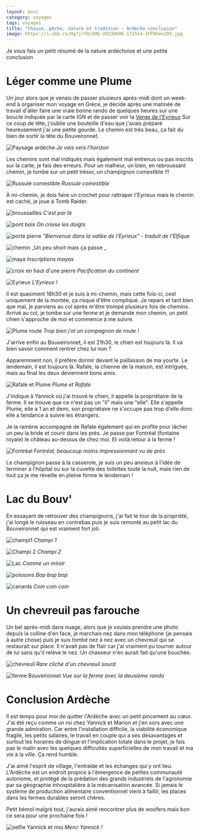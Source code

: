 ```yaml
---
layout: post 
category: voyages
tags: voyages
title: "Chasse, pêche, nature et tradition - Ardèche conclusion"
image: https://i.ibb.co/Hg7jrf0/IMG-20230606-172514-IHTBhmn205.jpg
---
```


Je vous fais un petit résumé de la nature ardéchoise et une petite conclusion

<!--more-->

# Léger comme une Plume

Un jour alors que je venais de passer plusieurs après-midi dont un week-end à organiser mon voyage en Grèce, je décide après une matinée de travail d'aller faire une vraie bonne rando de quelques heures sur une boucle indiquée par la carte IGN et de passer voir la [Verge de l'Eyrieux](https://maps.app.goo.gl/muz2R7pbPehZiHnW8)
Sur ce coup de tête, j'oublie une bouteille d'eau que j'avais préparé heureusement j'ai une petite gourde. 
Le chemin est très beau, ça fait du bien de sortir la tête du Bouveironnet. 

![Paysage ardèche](https://i.ibb.co/1QyS91L/IMG-20230607-160433-N3-XN9rbb9-Y.jpg)
_Je vais vers l'horizon_

Les chemins sont mal indiqués mais également mal entrenus ou pas inscrits sur la carte, je fais des erreurs. Pour un malheur, un bien, en rebroussant chemin, je tombe sur un petit trésor, un champignon comestible !!! 

![Russule comestible](https://i.ibb.co/qy6xPK3/photocollage-20236101154531-IJr3-Pl-Q114.jpg)
_Russule comestible_

À mi-chemin, je dois faire un crochet pour rattraper l'Eyrieux mais le chemin est caché, je joue à Tomb Raider. 

![broussailles](https://i.ibb.co/cC73SCG/IMG-20230607-190843-EFWQ9-Mrv2c.jpg)
_C'est par là_

![pont bois](https://i.ibb.co/9vxTSTX/IMG-20230607-180919-PMXS1g-VW1a.jpg)
_On croise les doigts_

![porte pierre](https://i.ibb.co/pwm53HP/IMG-20230607-181349-r8w-JPTf-Q9-L.jpg)
_"Bienvenue dans la vallée de l'Eyrieux" - traduit de l'Elfique_

![chemin](https://i.ibb.co/X2YRkdN/IMG-20230607-181428-7x4-Sm-Wgl8s.jpg)
_Un peu short mais ça passe _

![maya](https://i.ibb.co/CnBxVPT/IMG-20230607-190055-X4-Lztjl-F4g.jpg)
_Inscriptions mayas_

![croix en haut d'une pierre](https://i.ibb.co/3rjrCxx/IMG-20230607-181655-I4qi0xmu59.jpg)
_Pacification du continent_

![Eyrieux](https://i.ibb.co/jy9J7NL/IMG-20230607-181506-sizg-Ac-Wb5-Z.jpg)
_L'Eyrieux !_

Il est quasiment 18h30 et je suis à mi-chemin, mais cette fois-ci, cest uniquement de la montée, ça risque d'être compliqué. Je repars et tant bien que mal, je parviens au col après m'être trompé plusieurs fois de chemins. Arrivé au col, je tombe sur une ferme et je demande mon chemin, un petit chien s'approche de moi et commence à me suivre.

![Plume route](https://i.ibb.co/VVXJwxz/IMG-20230607-211107-JRIVSQIT9-V.jpg)
_Trop bien j'ai un compagnon de route !_

J'arrive enfin au Bouveironnet, il est 21h30, le chien est toujours là. Il va bien savoir comment rentrer chez lui non ? 

Apparemment non, il préfère dormir devant le paillasson de ma yourte. 
Le lendemain, il est toujours là. Rafale, la chienne de la maison, est intriguée, mais au final les deux deviennent bons amis. 

![Rafale et Plume](https://i.ibb.co/QMP1sCp/IMG-20230608-072156-HMRW3-Gi-F3h.jpg)
_Plume et Rafale_

J'indique à Yannick où j'ai trouvé le chien, il appelle la propriétaire de la ferme. Il se trouve que ce n'est pas un "il" mais une "elle". Elle s'appelle Plume, elle a 1 an et demi, son propriétaire ne s'occupe pas trop d'elle donc elle a tendance à suivre les étrangers. 

Je la ramène accompagné de Rafale également qui en profite pour lâcher un peu la bride et courir dans les prés. 
Je passe par Fontréal (fontaine royale) le château au-dessus de chez moi. Et voilà retour à la ferme ! 

![Fontréal](https://i.ibb.co/gVV9CtZ/IMG-20230608-163609-6q7-SX9zv20.jpg)
_Fontréal, beaucoup moins impressionnant vu de près_

Le champignon passe à la casserole, je suis un peu anxieux à l'idée de terminer à l'hôpital ou sur la cuvette des toilettes toute la nuit, mais rien de tout ça je me réveille en pleine forme le lendemain ! 


# Lac du Bouv'

En essayant de retrouver des champignons, j'ai fait le tour de la propriété, j'ai longé le ruisseau en contrebas puis je suis remonté au petit lac du Bouveironnet qui est vraiment fort joli. 

![champi1](https://i.ibb.co/0F8Wm50/IMG-20230601-154300-l9jgj-VTk22.jpg)
_Champi 1_

![Champi 2](https://i.ibb.co/Mpd5S5W/IMG-20230601-154604-1f-I6-CYNx6y.jpg)
_Champi 2_

![Lac](https://i.ibb.co/cXHxV1f/IMG-20230601-155341-N15-G5-O6y18.jpg)
_Comme un miroir_

![poissons](https://i.ibb.co/wRZgcmC/IMG-20230601-160724-SFk-WGI2u7s.jpg)
_Bop bop bop_

![canards](https://i.ibb.co/cYHtSkP/IMG-20230601-160821-0rlxo-Dc-R9f.jpg)
_Coin coin coin_

# Un chevreuil pas farouche 

Un bel après-midi dans nuage, alors que je voulais prendre une photo depuis la colline d'en face, je marchais nez dans mon téléphone (je pensais à autre chose) puis je suis tombé nez à nez avec un chevreuil qui se restaurait sur place. Il n'avait pas de flair car j'ai vraiment pu tourner autour de lui sans qu'il relève le nez. Un chasseur n'en aurait fait qu'une bouchée. 

![chevreuil](https://i.ibb.co/Hg7jrf0/IMG-20230606-172514-IHTBhmn205.jpg)
_Rare cliché d'un chevreuil sourd_

![ferme Bouveironnet](https://i.ibb.co/MngyCzd/IMG-20230607-210038-d-Dwur-WJl8-P.jpg)
_Vue sur la ferme avec la deuxième rando_

# Conclusion Ardèche 

Il est temps pour moi de quitter l'Ardèche avec un petit pincement au cœur. 
J'ai été reçu comme un roi chez Yannick et Marion et j'en sors avec une grande admiration. Car entre l'installation difficile, la viabilité économique fragile, les petits salaires, le travail en couple qui a ses désavantages et surtout les horaires de dingue et l'implication totale dans le projet, je fais pas le malin avec les quelques difficultés superficielles de mon travail et ma vie à la ville. Ça rend humble. 

J'ai aimé l'esprit de village, l'entraide et les échanges qui y ont lieu. L'Ardèche est un endroit propice à l'émergence de petites communauté autonome, et protégé de la prédation des grands industriels de l'agronomie par sa géographie inhospitalière à la mécanisation avancée. Si jamais le système de production alimentaire conventionnel vient à faillir, les places dans les fermes durables seront chères. 

Petit bémol malgré tout, j'aurais aimé rencontrer plus de woofers mais bon ce sera pour une prochaine fois ! 

![selfie Yannick et moi](https://i.ibb.co/Mcdk7QS/IMG-20230610-104435-DEbf3-Ir-S9-M.jpg)
_Merci Yannick !_